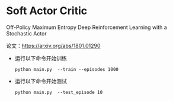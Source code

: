 # Soft Actor Critic
Off-Policy Maximum Entropy Deep Reinforcement Learning with a Stochastic Actor

论文：https://arxiv.org/abs/1801.01290

- 运行以下命令开始训练
    ```shell
    python main.py  --train --episodes 1000
    ```


- 运行以下命令开始测试
    ```shell
    python main.py  --test_episode 10
    ```
  

